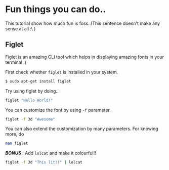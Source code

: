 # Fun things you can do..

This tutorial show how much fun is foss..(This sentence doesn't make any sense at all :\ )

## Figlet

Figlet is an amazing CLI tool which helps in displaying amazing fonts in your terminal :)

First check whether ``figlet`` is installed in your system. 
```bash
$ sudo apt-get install figlet
```

Try using figlet by doing..
```bash
figlet "Hello World!"
```
You can customize the font by using ``-f`` parameter.
```bash
figlet -f 3d "Awesome"
```

You can also extend the customization by many parameters. For knowing more, do
```bash
man figlet
```

_**BONUS**_ : Add ``lolcat`` and make it colourful!!
```bash
figlet -f 3d "This lit!!" | lolcat
```
